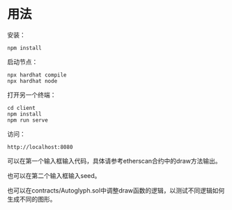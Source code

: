 # 用法

安装：
```
npm install
```

启动节点：
```
npx hardhat compile
npx hardhat node
```

打开另一个终端：
```
cd client
npm install
npm run serve
```

访问：
```
http://localhost:8080
```

可以在第一个输入框输入代码，具体请参考etherscan合约中的draw方法输出。

也可以在第二个输入框输入seed。

也可以在contracts/Autoglyph.sol中调整draw函数的逻辑，以测试不同逻辑如何生成不同的图形。

